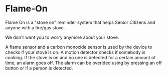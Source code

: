 # Flame-On
Flame On is a "stove on" reminder system that helps Senior Citizens and anyone with a fire/gas stove.

We don't want you to worry anymore about your stove.

A flame sensor and a carbon monoxide sensor is used by the device to checks if your stove is on. A motion detector checks if somebody is cooking. If the stove is on and no one is detected for a certain amount of time, an alarm goes off. The alarm can be overided using by pressing an off button or if a person is detected.

